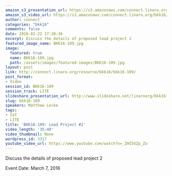 ```yaml
---
amazon_s3_presentation_url: https://s3.amazonaws.com/connect.linaro.org/bkk16/Presentations/Monday/BKK16-109.pdf
amazon_s3_video_url: https://s3.amazonaws.com/connect.linaro.org/bkk16/Videos/Monday/BKK16-109%20OpenEmbedded%20BoF.mp4
author: connect
categories: "bkk16"
comments: false
date: 2016-02-22 17:20:36
excerpt: Discuss the details of proposed lead project 2
featured_image_name: BKK16-109.jpg
image:
  featured: true
  name: BKK16-109.jpg
  path: /assets/images/featured-images/BKK16-109.jpg
layout: post
link: http://connect.linaro.org/resource/bkk16/bkk16-109/
post_format:
- Video
session_id: BKK16-109
session_track: LITE
slideshare_presentation_url: http://www.slideshare.net/linaroorg/bkk16109-openembedded-bof
slug: bkk16-109
speakers: Matthew Locke
tags:
- IoT
- LITE
title: 'BKK16-109: Lead Project #2'
video_length: '35:49'
video_thumbnail: None
wordpress_id: 3317
youtube_video_url: https://www.youtube.com/watch?v=_ZHI5GZp_Zo
---
```


Discuss the details of proposed lead project 2

Event Date: March 7, 2016